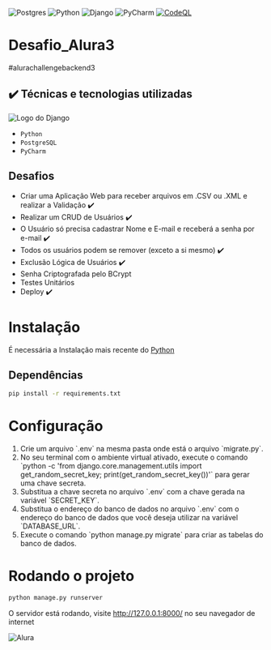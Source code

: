 ![Postgres](https://img.shields.io/badge/postgres-%23316192.svg?style=for-the-badge&logo=postgresql&logoColor=white)
![Python](https://img.shields.io/badge/python-3670A0?style=for-the-badge&logo=python&logoColor=ffdd54)
![Django](https://img.shields.io/badge/Django-092E20?style=for-the-badge&logo=django&logoColor=white)
![PyCharm](https://img.shields.io/badge/PyCharm-000000.svg?&style=for-the-badge&logo=PyCharm&logoColor=white)
[![CodeQL](https://github.com/Marrowsed/Desafio_Alura3/actions/workflows/codeql.yml/badge.svg)](https://github.com/Marrowsed/Desafio_Alura3/actions/workflows/codeql.yml)
# Desafio_Alura3
#alurachallengebackend3

## ✔️ Técnicas e tecnologias utilizadas

<img src="https://upload.wikimedia.org/wikipedia/commons/thumb/7/75/Django_logo.svg/2560px-Django_logo.svg.png" alt="Logo do Django">

- ``Python``
- ``PostgreSQL``
- ``PyCharm``

## Desafios
- Criar uma Aplicação Web para receber arquivos em .CSV ou .XML e realizar a Validação ✔️
- Realizar um CRUD de Usuários ✔️
- O Usuário só precisa cadastrar Nome e E-mail e receberá a senha por e-mail ✔️
- Todos os usuários podem se remover (exceto a si mesmo) ✔️
- Exclusão Lógica de Usuários ✔️
- Senha Criptografada pelo BCrypt
- Testes Unitários
- Deploy ✔️

<h1> Instalação </h1>
É necessária a Instalação mais recente do <a href="https://www.python.org/downloads/" target="_blank">Python</a>

<h2> Dependências</h2>

````sh
pip install -r requirements.txt
````

<h1> Configuração </h1>
<ol>
  <li> Crie um arquivo `.env` na mesma pasta onde está o arquivo `migrate.py`.</li>
  <li>No seu terminal com o ambiente virtual ativado, execute o comando `python -c 'from django.core.management.utils import get_random_secret_key; print(get_random_secret_key())'` para gerar uma chave secreta.</li>
  <li>Substitua a chave secreta no arquivo `.env` com a chave gerada na variável `SECRET_KEY`.</li>
  <li>Substitua o endereço do banco de dados no arquivo `.env` com o endereço do banco de dados que você deseja utilizar na variável `DATABASE_URL`.</li>
  <li>Execute o comando `python manage.py migrate` para criar as tabelas do banco de dados.</li>
</ol>

<h1>Rodando o projeto</h1>

```sh
python manage.py runserver
```

O servidor está rodando, visite http://127.0.0.1:8000/ no seu navegador de internet

![Alura](https://media.discordapp.net/attachments/973568663959502888/973568782947737620/Badge_Alura_Challenge_back_First_v3.png?width=701&height=701)
